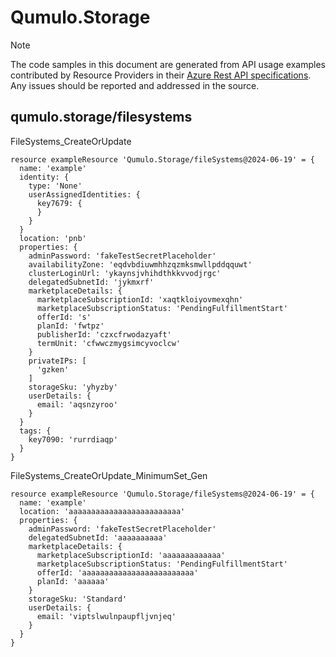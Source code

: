 # Qumulo.Storage
  
> [!NOTE]
> The code samples in this document are generated from API usage examples contributed by Resource Providers in their [Azure Rest API specifications](https://github.com/Azure/azure-rest-api-specs). Any issues should be reported and addressed in the source.


## qumulo.storage/filesystems

FileSystems_CreateOrUpdate
```bicep
resource exampleResource 'Qumulo.Storage/fileSystems@2024-06-19' = {
  name: 'example'
  identity: {
    type: 'None'
    userAssignedIdentities: {
      key7679: {
      }
    }
  }
  location: 'pnb'
  properties: {
    adminPassword: 'fakeTestSecretPlaceholder'
    availabilityZone: 'eqdvbdiuwmhhzqzmksmwllpddqquwt'
    clusterLoginUrl: 'ykaynsjvhihdthkkvvodjrgc'
    delegatedSubnetId: 'jykmxrf'
    marketplaceDetails: {
      marketplaceSubscriptionId: 'xaqtkloiyovmexqhn'
      marketplaceSubscriptionStatus: 'PendingFulfillmentStart'
      offerId: 's'
      planId: 'fwtpz'
      publisherId: 'czxcfrwodazyaft'
      termUnit: 'cfwwczmygsimcyvoclcw'
    }
    privateIPs: [
      'gzken'
    ]
    storageSku: 'yhyzby'
    userDetails: {
      email: 'aqsnzyroo'
    }
  }
  tags: {
    key7090: 'rurrdiaqp'
  }
}
```

FileSystems_CreateOrUpdate_MinimumSet_Gen
```bicep
resource exampleResource 'Qumulo.Storage/fileSystems@2024-06-19' = {
  name: 'example'
  location: 'aaaaaaaaaaaaaaaaaaaaaaaaa'
  properties: {
    adminPassword: 'fakeTestSecretPlaceholder'
    delegatedSubnetId: 'aaaaaaaaaa'
    marketplaceDetails: {
      marketplaceSubscriptionId: 'aaaaaaaaaaaaa'
      marketplaceSubscriptionStatus: 'PendingFulfillmentStart'
      offerId: 'aaaaaaaaaaaaaaaaaaaaaaaaa'
      planId: 'aaaaaa'
    }
    storageSku: 'Standard'
    userDetails: {
      email: 'viptslwulnpaupfljvnjeq'
    }
  }
}
```
